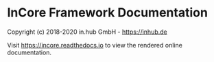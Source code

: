 InCore Framework Documentation
==============================

Copyright (c) 2018-2020 in.hub GmbH - https://inhub.de

Visit https://incore.readthedocs.io to view the rendered online documentation.
